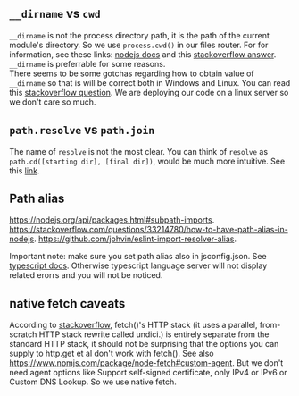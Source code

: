 ## `__dirname` vs `cwd`

`__dirname` is not the process directory path, it is the path of the current module's directory. So we use `process.cwd()` in our files router. For for information, see these links: [nodejs docs](https://nodejs.org/docs/latest/api/modules.html#__dirname) and this [stackoverflow answer](https://stackoverflow.com/a/16730379). `__dirname` is preferrable for some reasons.  
There seems to be some gotchas regarding how to obtain value of `__dirname` so that is will be correct both in Windows and Linux. You can read this [stackoverflow question](https://stackoverflow.com/questions/46745014/alternative-for-dirname-in-node-js-when-using-es6-modules). We are deploying our code on a linux server so we don't care so much.


## `path.resolve` vs `path.join`

The name of `resolve` is not the most clear. You can think of `resolve` as `path.cd([starting dir], [final dir])`, would be much more intuitive. See this [link](https://stackoverflow.com/questions/35048686/whats-the-difference-between-path-resolve-and-path-join).


## Path alias

https://nodejs.org/api/packages.html#subpath-imports.
https://stackoverflow.com/questions/33214780/how-to-have-path-alias-in-nodejs.
https://github.com/johvin/eslint-import-resolver-alias.

Important note: make sure you set path alias also in jsconfig.json. See [typescript docs](https://www.typescriptlang.org/tsconfig#paths). Otherwise typescript language server will not display related erorrs and you will not be noticed.


## native fetch caveats

According to [stackoverflow](https://stackoverflow.com/questions/73817412/why-is-the-agent-option-not-available-in-node-native-fetch), fetch()'s HTTP stack (it uses a parallel, from-scratch HTTP stack rewrite called undici.) is entirely separate from the standard HTTP stack, it should not be surprising that the options you can supply to http.get et al don't work with fetch().
See also https://www.npmjs.com/package/node-fetch#custom-agent.
But we don't need agent options like Support self-signed certificate, only IPv4 or IPv6 or Custom DNS Lookup. So we use native fetch.